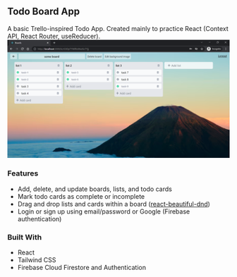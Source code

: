 ## Todo Board App

A basic Trello-inspired Todo App. Created mainly to practice React (Context API, React Router, useReducer).
![screenshot.png](https://github.com/sarah157/todo-board-app/blob/main/screenshot.png)

### Features
- Add, delete, and update boards, lists, and todo cards
- Mark todo cards as complete or incomplete
- Drag and drop lists and cards within a board ([react-beautiful-dnd](https://github.com/atlassian/react-beautiful-dnd))
- Login or sign up using email/password or Google (Firebase authentication)

### Built With
- React
- Tailwind CSS
- Firebase Cloud Firestore and Authentication

